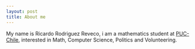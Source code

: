```yaml
---
layout: post
title: About me
---
```

My name is Ricardo Rodriguez Reveco, i am a mathematics student at [PUC-Chile](www.uc.cl), interested in Math, Computer Science, Politics and Volunteering.

